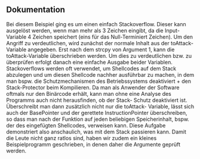 ## Dokumentation
Bei diesem Beispiel ging es um einen einfach Stackoverflow. Dieser kann
ausgelöst werden, wenn man mehr als 3 Zeichen eingibt, da die Input-Variable
4 Zeichen speichert (eins für das Null-Terminiert Zeichen). Um den Angriff
zu verdeutlichen, wird zunächst der normale Inhalt aus der toAttack-Variable
angegeben. Erst nach dem strcpy von Argument 1, kann die toAttack-Variable
überschrieben werden. Um dies zu verdeutlichen bzw. zu überprüfen erfolgt danach
eine einfache Ausgabe beider Variablen.<br/>
Stackoverflows werden oft verwendet, um Shellcodes auf dem Stack abzulegen
und um diesen Shellcode nachher ausführbar zu machen, in dem man bspw. die
Schutzmechanismen des Betriebssystems deaktiviert + den Stack-Protector beim
Kompilieren. Da man als Anwender der Software oftmals nur den Binärcode erhält,
kann man ohne eine Analyse des Programms auch nicht herausfinden, ob der Stack-
Schutz deaktiviert ist. Überschreibt man dann zusätzlich nicht nur die toAttack-
Variable, lässt sich auch der BasePointer und der gerettete InstructionPointer
überschreiben, so dass man nach der Funktion auf jeden beliebigen Speicherinhalt,
bspw. der des eingefügten Shellcodes, verweisen kann. Diese Aufgabe demonstriert
also anschaulich, was mit dem Stack passieren kann. Damit die Leute nicht ganz
ratlos sind, haben wir zudem ein kleines Beispielprogramm geschrieben, in denen
daher die Argumente geprüft werden.
